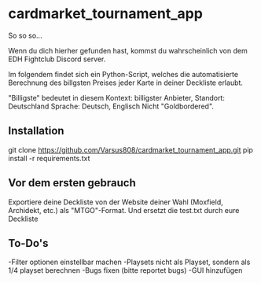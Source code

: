 # cardmarket_tournament_app

So so so...

Wenn du dich hierher gefunden hast, kommst du wahrscheinlich von dem EDH Fightclub Discord server.

Im folgendem findet sich ein Python-Script, welches die automatisierte Berechnung des billgsten Preises jeder Karte in deiner Deckliste erlaubt.

"Billigste" bedeutet in diesem Kontext: billigster Anbieter, 
Standort: Deutschland
Sprache: Deutsch, Englisch
Nicht "Goldbordered".

## Installation

git clone https://github.com/Varsus808/cardmarket_tournament_app.git
pip install -r requirements.txt

## Vor dem ersten gebrauch

Exportiere deine Deckliste von der Website deiner Wahl (Moxfield, Archidekt, etc.)
als "MTGO"-Format. Und ersetzt die test.txt durch eure Deckliste
## To-Do's

-Filter optionen einstellbar machen
-Playsets nicht als Playset, sondern als 1/4 playset berechnen
-Bugs fixen (bitte reportet bugs)
-GUI hinzufügen 
